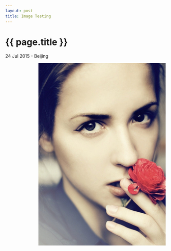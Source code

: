 ```yaml
---
layout: post
title: Image Testing
---
```


{{ page.title }}
================

<p class="meta">24 Jul 2015 - Beijing</p>

<div style="float:right">
    <img src="../assets/girl.jpg">
</div>

<!-- <img style="float: right;" src="../assets/girl.jpg"> -->

